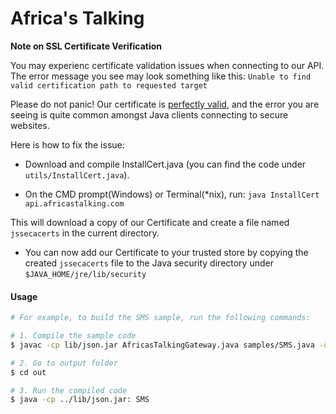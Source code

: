 # Africa's Talking

> 


**Note on SSL Certificate Verification**

You may experienc certificate validation issues when connecting to our API. The error message you see may look something like this: `Unable to find valid certification path to requested target`

Please do not panic! Our certificate is [perfectly valid](http://www.sslshopper.com/ssl-checker.html#hostname=api.africastalking.com), and the error you are seeing is quite common amongst Java clients connecting to secure websites.

Here is how to fix the issue:

- Download and compile InstallCert.java (you can find the code under `utils/InstallCert.java`).

- On the CMD prompt(Windows) or Terminal(*nix), run: `java InstallCert api.africastalking.com`

This will download a copy of our Certificate and create a file named `jssecacerts` in the current directory.

- You can now add our Certificate to your trusted store by copying the created `jssecacerts` file to the Java security directory under `$JAVA_HOME/jre/lib/security`


#### Usage

```sh
# For example, to build the SMS sample, run the following commands:

# 1. Compile the sample code
$ javac -cp lib/json.jar AfricasTalkingGateway.java samples/SMS.java -d out

# 2. Go to output folder
$ cd out

# 3. Run the compiled code
$ java -cp ../lib/json.jar: SMS
```